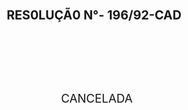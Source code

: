 <body lang=PT-BR style='tab-interval:36.0pt'>

<div class=Section1>

<p class=MsoNormal><b><span style='font-size:20.0pt;mso-bidi-font-size:10.0pt'><o:p>&nbsp;</o:p></span></b></p>

<p class=MsoNormal><b><span style='font-size:20.0pt;mso-bidi-font-size:10.0pt'><o:p>&nbsp;</o:p></span></b></p>

<p class=MsoNormal><b><span style='font-size:20.0pt;mso-bidi-font-size:10.0pt'><o:p>&nbsp;</o:p></span></b></p>

<h1><span style='mso-tab-count:1'>       </span>RES0LUÇÃ0 N°- 196/92-CAD</h1>

<p class=MsoNormal><b><span style='font-size:20.0pt;mso-bidi-font-size:10.0pt'><o:p>&nbsp;</o:p></span></b></p>

<p class=MsoNormal><b><span style='font-size:20.0pt;mso-bidi-font-size:10.0pt'><o:p>&nbsp;</o:p></span></b></p>

<p class=MsoNormal><b><span style='font-size:20.0pt;mso-bidi-font-size:10.0pt'><o:p>&nbsp;</o:p></span></b></p>

<p class=MsoNormal align=center style='text-align:center'><span
style='font-size:20.0pt;mso-bidi-font-size:10.0pt'>CANCELADA<o:p></o:p></span></p>

</div>

</body>

